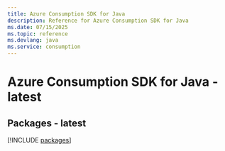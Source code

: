 ```yaml
---
title: Azure Consumption SDK for Java
description: Reference for Azure Consumption SDK for Java
ms.date: 07/15/2025
ms.topic: reference
ms.devlang: java
ms.service: consumption
---
```

# Azure Consumption SDK for Java - latest
## Packages - latest
[!INCLUDE [packages](consumption-index.md)]